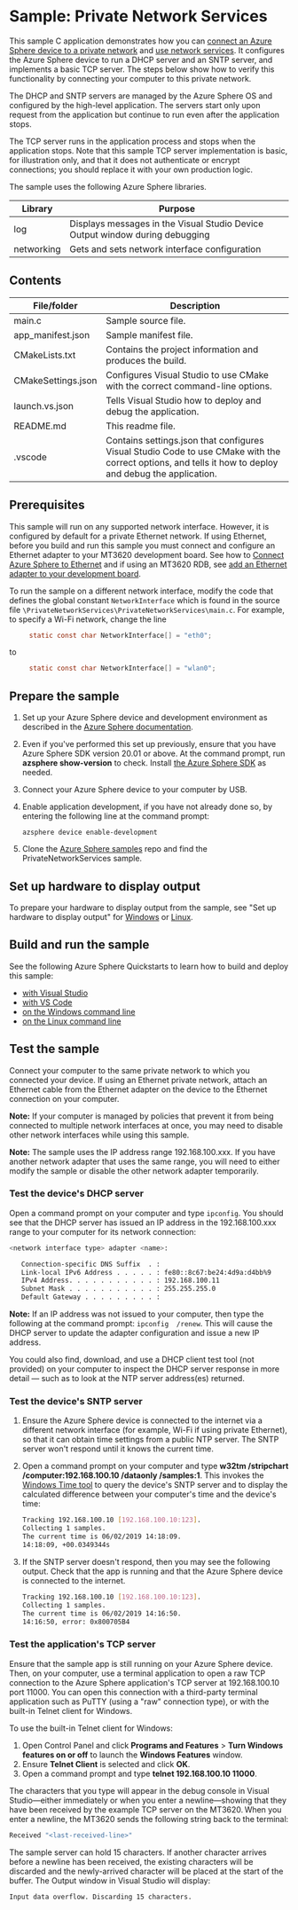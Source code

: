 # Sample: Private Network Services

This sample C application demonstrates how you can [connect an Azure Sphere device to a private network](https://docs.microsoft.com/azure-sphere/network/connect-ethernet) and [use network services](https://docs.microsoft.com/azure-sphere/network/use-network-services). It configures the Azure Sphere device to run a DHCP server and an SNTP server, and implements a basic TCP server. The steps below show how to verify this functionality by connecting your computer to this private network.

The DHCP and SNTP servers are managed by the Azure Sphere OS and configured by the high-level application. The servers start only upon request from the application but continue to run even after the application stops.

The TCP server runs in the application process and stops when the application stops. Note that this sample TCP server implementation is basic, for illustration only, and that it does not authenticate or encrypt connections; you should replace it with your own production logic.

The sample uses the following Azure Sphere libraries.

|Library   |Purpose  |
|---------|---------|
|log     |  Displays messages in the Visual Studio Device Output window during debugging  |
|networking    | Gets and sets network interface configuration |

## Contents

| File/folder | Description |
|-------------|-------------|
|   main.c    | Sample source file. |
| app_manifest.json |Sample manifest file. |
| CMakeLists.txt | Contains the project information and produces the build. |
| CMakeSettings.json| Configures Visual Studio to use CMake with the correct command-line options. |
|launch.vs.json |Tells Visual Studio how to deploy and debug the application.|
| README.md | This readme file. |
|.vscode |Contains settings.json that configures Visual Studio Code to use CMake with the correct options, and tells it how to deploy and debug the application. |

## Prerequisites

 This sample will run on any supported network interface. However, it is configured by default for a private Ethernet network. If using Ethernet, before you build and run this sample you must connect and configure an Ethernet adapter to your MT3620 development board. See how to [Connect Azure Sphere to Ethernet](https://docs.microsoft.com/azure-sphere/network/connect-ethernet) and if using an MT3620 RDB, see [add an Ethernet adapter to your development board](../../Hardware/mt3620_rdb/EthernetWiring.md).

To run the sample on a different network interface, modify the code that defines the global constant ``NetworkInterface`` which is found in the source file ``\PrivateNetworkServices\PrivateNetworkServices\main.c``. For example, to specify a Wi-Fi network, change the line
```c
     static const char NetworkInterface[] = "eth0";
```

to
```c
     static const char NetworkInterface[] = "wlan0";
```

## Prepare the sample

1. Set up your Azure Sphere device and development environment as described in the [Azure Sphere documentation](https://docs.microsoft.com/azure-sphere/install/overview).
1. Even if you've performed this set up previously, ensure that you have Azure Sphere SDK version 20.01 or above. At the command prompt, run **azsphere show-version** to check. Install [the Azure Sphere SDK](https://docs.microsoft.com/azure-sphere/install/install-sdk) as needed.
1. Connect your Azure Sphere device to your computer by USB.
1. Enable application development, if you have not already done so, by entering the following line at the command prompt:

   `azsphere device enable-development`

1. Clone the [Azure Sphere samples](https://github.com/Azure/azure-sphere-samples) repo and find the PrivateNetworkServices  sample.

## Set up hardware to display output

To prepare your hardware to display output from the sample, see "Set up hardware to display output" for [Windows](https://docs.microsoft.com/azure-sphere/install/development-environment-windows#set-up-hardware-to-display-output) or [Linux](https://docs.microsoft.com/azure-sphere/install/development-environment-linux#set-up-hardware-to-display-output).

## Build and run the sample

See the following Azure Sphere Quickstarts to learn how to build and deploy this sample:

   -  [with Visual Studio](https://docs.microsoft.com/azure-sphere/install/qs-blink-application)
   -  [with VS Code](https://docs.microsoft.com/azure-sphere/install/qs-blink-vscode)
   -  [on the Windows command line](https://docs.microsoft.com/azure-sphere/install/qs-blink-cli)
   -  [on the Linux command line](https://docs.microsoft.com/azure-sphere/install/qs-blink-linux-cli)

## Test the sample

Connect your computer to the same private network to which you connected your device. If using an Ethernet private network, attach an Ethernet cable from the Ethernet adapter on the device to the Ethernet connection on your computer.

**Note:** If your computer is managed by policies that prevent it from being connected to multiple network interfaces at once, you may need to disable other network interfaces while using this sample.

**Note:** The sample uses the IP address range 192.168.100.xxx. If you have another network adapter that uses the same range, you will need to either modify the sample or disable the other network adapter temporarily.

### Test the device's DHCP server

Open a command prompt on your computer and type `ipconfig`. You should see that the DHCP server has issued an IP address in the 192.168.100.xxx range to your computer for its network connection:

```sh
<network interface type> adapter <name>:

   Connection-specific DNS Suffix  . :
   Link-local IPv6 Address . . . . . : fe80::8c67:be24:4d9a:d4bb%9
   IPv4 Address. . . . . . . . . . . : 192.168.100.11
   Subnet Mask . . . . . . . . . . . : 255.255.255.0
   Default Gateway . . . . . . . . . :
```

**Note:** If an IP address was not issued to your computer, then type the following at the command prompt: `ipconfig  /renew`. This will cause the DHCP server to update the adapter configuration and issue a new IP address.

You could also find, download, and use a DHCP client test tool (not provided) on your computer to inspect the DHCP server response in more detail &mdash; such as to look at the NTP server address(es) returned.

### Test the device's SNTP server

1. Ensure the Azure Sphere device is connected to the internet via a different network interface (for example, Wi-Fi if using private Ethernet), so that it can obtain time settings from a public NTP server. The SNTP server won't respond until it knows the current time.
1. Open a command prompt on your computer and type **w32tm /stripchart /computer:192.168.100.10 /dataonly /samples:1**. This invokes the [Windows Time tool](https://docs.microsoft.com/windows-server/networking/windows-time-service/windows-time-service-tools-and-settings) to query the device's SNTP server and to display the calculated difference between your computer's time and the device's time:
   ```sh
   Tracking 192.168.100.10 [192.168.100.10:123].
   Collecting 1 samples.
   The current time is 06/02/2019 14:18:09.
   14:18:09, +00.0349344s
   ```

1. If the SNTP server doesn't respond, then you may see the following output. Check that the app is running and that the Azure Sphere device is connected to the internet.
   ```sh
   Tracking 192.168.100.10 [192.168.100.10:123].
   Collecting 1 samples.
   The current time is 06/02/2019 14:16:50.
   14:16:50, error: 0x800705B4
   ```

### Test the application's TCP server

Ensure that the sample app is still running on your Azure Sphere device. Then, on your computer, use a terminal application to open a raw TCP connection to the Azure Sphere application's TCP server at 192.168.100.10 port 11000. You can open this connection with a third-party terminal application such as PuTTY (using a "raw" connection type), or with the built-in Telnet client for Windows.

To use the built-in Telnet client for Windows:

1. Open Control Panel and click **Programs and Features** > **Turn Windows features on or off** to launch the **Windows Features** window.
1. Ensure **Telnet Client** is selected and click **OK**.
1. Open a command prompt and type **telnet 192.168.100.10 11000**.

The characters that you type will appear in the debug console in Visual Studio&mdash;either immediately or when you enter a newline&mdash;showing that they have been received by the example TCP server on the MT3620. When you enter a newline, the MT3620 sends the following string back to the terminal:

   ```sh
   Received "<last-received-line>"
   ```

The sample server can hold 15 characters.  If another character arrives before a newline has been received, the existing characters will be discarded and the newly-arrived character will be placed at the start of the buffer.  The Output window in Visual Studio will display:

`Input data overflow. Discarding 15 characters.`

